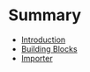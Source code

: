 # Summary

* [Introduction](README.md)
* [Building Blocks](doc/bblocks.md)
* [Importer](doc/importer.md)

